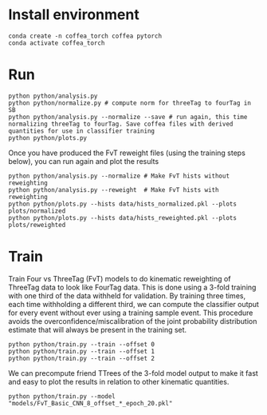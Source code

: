 # Install environment
```
conda create -n coffea_torch coffea pytorch
conda activate coffea_torch
```

# Run
```
python python/analysis.py
python python/normalize.py # compute norm for threeTag to fourTag in SB
python python/analysis.py --normalize --save # run again, this time normalizing threeTag to fourTag. Save coffea files with derived quantities for use in classifier training
python python/plots.py
```
Once you have produced the FvT reweight files (using the training steps below), you can run again and plot the results
```
python python/analysis.py --normalize # Make FvT hists without reweighting
python python/analysis.py --reweight  # Make FvT hists with reweighting
python python/plots.py --hists data/hists_normalized.pkl --plots plots/normalized
python python/plots.py --hists data/hists_reweighted.pkl --plots plots/reweighted
```

# Train
Train Four vs ThreeTag (FvT) models to do kinematic reweighting of ThreeTag data to look like FourTag data.
This is done using a 3-fold training with one third of the data withheld for validation.
By training three times, each time withholding a different third, we can compute the classifier output for every event without ever using a training sample event.
This procedure avoids the overconfidence/miscalibration of the joint probability distribution estimate that will always be present in the training set.
```
python python/train.py --train --offset 0
python python/train.py --train --offset 1
python python/train.py --train --offset 2
```
We can precompute friend TTrees of the 3-fold model output to make it fast and easy to plot the results in relation to other kinematic quantities.
```
python python/train.py --model "models/FvT_Basic_CNN_8_offset_*_epoch_20.pkl"
```